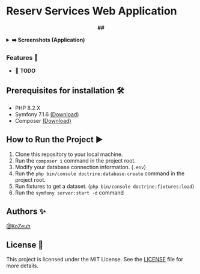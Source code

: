# Reserv Services Web Application #

<p align="center">
   <strong>##</strong>
</p>

<details>
  <summary><strong>➡️ Screenshots (Application)</strong></summary><br/>
</details>

### Features 🚀

- 🌌 **TODO**
  

## Prerequisites for installation 🛠️

- PHP 8.2.X
- Symfony 7.1.6 [(Download)](https://symfony.com/download)
- Composer [(Download)](https://getcomposer.org/download/)

## How to Run the Project ▶️

1. Clone this repository to your local machine.
3. Run the `composer i` command in the project root.
4. Modify your database connection information. (`.env`)
5. Run the `php bin/console doctrine:database:create` command in the project root.
5. Run fixtures to get a dataset. (`php bin/console doctrine:fixtures:load`)
6. Run the `symfony server:start -d` command


## Authors ✨

[@KoZeuh](https://github.com/KoZeuh)
  
## License 📄

This project is licensed under the MIT License. See the [LICENSE](LICENSE) file for more details.

